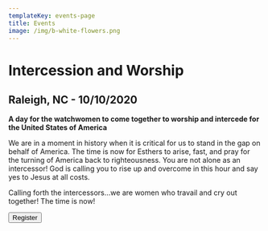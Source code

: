 ```yaml
---
templateKey: events-page
title: Events
image: /img/b-white-flowers.png
---
```

# **Intercession and Worship**

## Raleigh, NC - 10/10/2020

**A day for the watchwomen to come together to worship and intercede for the United States of America**

We are in a moment in history when it is critical for us to stand in the gap on behalf of America. The time is now for Esthers to arise, fast, and pray for the turning of America back to righteousness. You are not alone as an intercessor! God is calling you to rise up and overcome in this hour and say yes to Jesus at all costs.

Calling forth the intercessors...we are women who travail and cry out together! The time is now!

<button class="btn is-pulled-right" onclick="document.location='https://givebutter.com/EA-Raleigh-1010'">Register</button>
